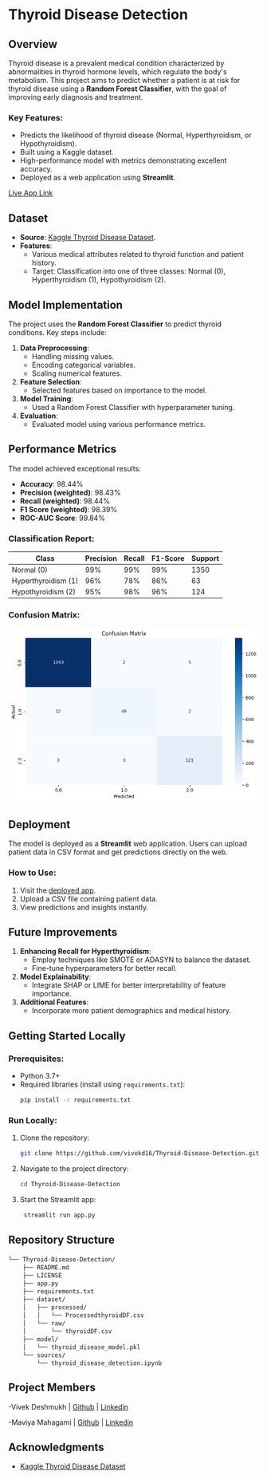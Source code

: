 # Thyroid Disease Detection

## Overview
Thyroid disease is a prevalent medical condition characterized by abnormalities in thyroid hormone levels, which regulate the body's metabolism. This project aims to predict whether a patient is at risk for thyroid disease using a **Random Forest Classifier**, with the goal of improving early diagnosis and treatment.

### Key Features:
- Predicts the likelihood of thyroid disease (Normal, Hyperthyroidism, or Hypothyroidism).
- Built using a Kaggle dataset.
- High-performance model with metrics demonstrating excellent accuracy.
- Deployed as a web application using **Streamlit**.

[Live App Link](https://thyroid-disease-detection.streamlit.app/)

## Dataset
- **Source**: [Kaggle Thyroid Disease Dataset](https://www.kaggle.com/datasets/faizunnabi/thyroid-disease-dataset).
- **Features**:
  - Various medical attributes related to thyroid function and patient history.
  - Target: Classification into one of three classes: Normal (0), Hyperthyroidism (1), Hypothyroidism (2).

## Model Implementation
The project uses the **Random Forest Classifier** to predict thyroid conditions. Key steps include:
1. **Data Preprocessing**:
   - Handling missing values.
   - Encoding categorical variables.
   - Scaling numerical features.
2. **Feature Selection**:
   - Selected features based on importance to the model.
3. **Model Training**:
   - Used a Random Forest Classifier with hyperparameter tuning.
4. **Evaluation**:
   - Evaluated model using various performance metrics.

## Performance Metrics
The model achieved exceptional results:

- **Accuracy**: 98.44%
- **Precision (weighted)**: 98.43%
- **Recall (weighted)**: 98.44%
- **F1 Score (weighted)**: 98.39%
- **ROC-AUC Score**: 99.84%

### Classification Report:
| Class               | Precision | Recall | F1-Score | Support |
|---------------------|-----------|--------|----------|---------|
| Normal (0)          | 99%       | 99%    | 99%      | 1350    |
| Hyperthyroidism (1) | 96%       | 78%    | 86%      | 63      |
| Hypothyroidism (2)  | 95%       | 98%    | 96%      | 124     |

### Confusion Matrix:
<img src="img/confusion matrix.png">

## Deployment
The model is deployed as a **Streamlit** web application. Users can upload patient data in CSV format and get predictions directly on the web.

### How to Use:
1. Visit the [deployed app](https://thyroid-disease-detection.streamlit.app/).
2. Upload a CSV file containing patient data.
3. View predictions and insights instantly.

## Future Improvements
1. **Enhancing Recall for Hyperthyroidism**:
   - Employ techniques like SMOTE or ADASYN to balance the dataset.
   - Fine-tune hyperparameters for better recall.
2. **Model Explainability**:
   - Integrate SHAP or LIME for better interpretability of feature importance.
3. **Additional Features**:
   - Incorporate more patient demographics and medical history.

## Getting Started Locally
### Prerequisites:
- Python 3.7+
- Required libraries (install using `requirements.txt`):
  ```bash
  pip install -r requirements.txt

### Run Locally:
1. Clone the repository:
   ```bash
   git clone https://github.com/vivekd16/Thyroid-Disease-Detection.git

2. Navigate to the project directory:
   ```bash
   cd Thyroid-Disease-Detection

3. Start the Streamlit app:
   ```bash
    streamlit run app.py

## Repository Structure
    └── Thyroid-Disease-Detection/
        ├── README.md
        ├── LICENSE
        ├── app.py
        ├── requirements.txt
        ├── dataset/
        │   ├── processed/
        │   │   └── ProcessedthyroidDF.csv
        │   └── raw/
        │       └── thyroidDF.csv
        ├── model/
        │   └── thyroid_disease_model.pkl
        └── sources/
            └── thyroid_disease_detection.ipynb

## Project Members
-Vivek Deshmukh | <a href="https://github.com/vivekd16">Github</a> | <a href="https://www.linkedin.com/in/vivek-deshmukh-66845822b/">Linkedin</a>

-Maviya Mahagami | <a href="https://github.com/Maviya13">Github</a> | <a href="https://www.linkedin.com/in/maviyamahagami/">Linkedin</a>

## Acknowledgments
- [Kaggle Thyroid Disease Dataset](https://www.kaggle.com/datasets/faizunnabi/thyroid-disease-dataset)
